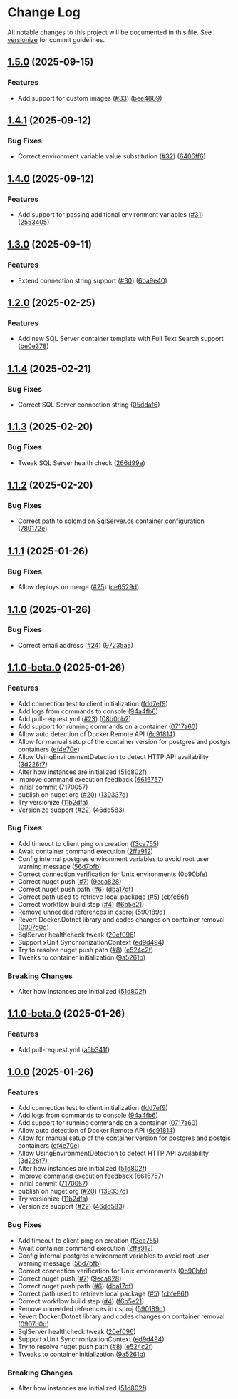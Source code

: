 # Change Log

All notable changes to this project will be documented in this file. See [versionize](https://github.com/versionize/versionize) for commit guidelines.


<a name="1.5.0"></a>
## [1.5.0](https://www.github.com/miguelcouteirorodrigues/DockerTools/releases/tag/v1.5.0) (2025-09-15)

### Features

* Add support for custom images ([#33](https://www.github.com/miguelcouteirorodrigues/DockerTools/issues/33)) ([bee4809](https://www.github.com/miguelcouteirorodrigues/DockerTools/commit/bee480902404c56da607ca4849305f391183e2a5))

<a name="1.4.1"></a>
## [1.4.1](https://www.github.com/miguelcouteirorodrigues/DockerTools/releases/tag/v1.4.1) (2025-09-12)

### Bug Fixes

* Correct environment variable value substitution ([#32](https://www.github.com/miguelcouteirorodrigues/DockerTools/issues/32)) ([6406ff6](https://www.github.com/miguelcouteirorodrigues/DockerTools/commit/6406ff6372f5bd77637af41c49950672af0e282a))

<a name="1.4.0"></a>
## [1.4.0](https://www.github.com/miguelcouteirorodrigues/DockerTools/releases/tag/v1.4.0) (2025-09-12)

### Features

* Add support for passing additional environment variables ([#31](https://www.github.com/miguelcouteirorodrigues/DockerTools/issues/31)) ([2553405](https://www.github.com/miguelcouteirorodrigues/DockerTools/commit/25534053619dcb3b74e21eb83857447bab3fa460))

<a name="1.3.0"></a>
## [1.3.0](https://www.github.com/miguelcouteirorodrigues/DockerTools/releases/tag/v1.3.0) (2025-09-11)

### Features

* Extend connection string support ([#30](https://www.github.com/miguelcouteirorodrigues/DockerTools/issues/30)) ([6ba9e40](https://www.github.com/miguelcouteirorodrigues/DockerTools/commit/6ba9e4029ee74cc6879b1816490b7872ba6212bd))

<a name="1.2.0"></a>
## [1.2.0](https://www.github.com/miguelcouteirorodrigues/DockerTools/releases/tag/v1.2.0) (2025-02-25)

### Features

* Add new SQL Server container template with Full Text Search support ([be0e378](https://www.github.com/miguelcouteirorodrigues/DockerTools/commit/be0e378326edd1959c2b13d5d0fb1398ca210174))

<a name="1.1.4"></a>
## [1.1.4](https://www.github.com/miguelcouteirorodrigues/DockerTools/releases/tag/v1.1.4) (2025-02-21)

### Bug Fixes

* Correct SQL Server connection string ([05ddaf6](https://www.github.com/miguelcouteirorodrigues/DockerTools/commit/05ddaf6c2cb6d0c1cf8f4d87e5e4b4242c5de097))

<a name="1.1.3"></a>
## [1.1.3](https://www.github.com/miguelcouteirorodrigues/DockerTools/releases/tag/v1.1.3) (2025-02-20)

### Bug Fixes

* Tweak SQL Server health check ([266d99e](https://www.github.com/miguelcouteirorodrigues/DockerTools/commit/266d99ea37bf03bde8a06a35cf54c3580921e10d))

<a name="1.1.2"></a>
## [1.1.2](https://www.github.com/miguelcouteirorodrigues/DockerTools/releases/tag/v1.1.2) (2025-02-20)

### Bug Fixes

* Correct path to sqlcmd on SqlServer.cs container configuration ([789172e](https://www.github.com/miguelcouteirorodrigues/DockerTools/commit/789172e53e6a7f57b7340172dcb823b117c6975a))

<a name="1.1.1"></a>
## [1.1.1](https://www.github.com/miguelcouteirorodrigues/DockerTools/releases/tag/v1.1.1) (2025-01-26)

### Bug Fixes

* Allow deploys on merge ([#25](https://www.github.com/miguelcouteirorodrigues/DockerTools/issues/25)) ([ce6529d](https://www.github.com/miguelcouteirorodrigues/DockerTools/commit/ce6529d4a48f1d0850d1505673d5d54bdec77b95))

<a name="1.1.0"></a>
## [1.1.0](https://www.github.com/miguelcouteirorodrigues/DockerTools/releases/tag/v1.1.0) (2025-01-26)

### Bug Fixes

* Correct email address ([#24](https://www.github.com/miguelcouteirorodrigues/DockerTools/issues/24)) ([97235a5](https://www.github.com/miguelcouteirorodrigues/DockerTools/commit/97235a5997623ac24dc94b0c92b74c141174e668))

<a name="1.1.0-beta.0"></a>
## [1.1.0-beta.0](https://www.github.com/miguelcouteirorodrigues/DockerTools/releases/tag/v1.1.0-beta.0) (2025-01-26)

### Features

* Add connection test to client initialization ([fdd7ef9](https://www.github.com/miguelcouteirorodrigues/DockerTools/commit/fdd7ef9b2a0938bd56e14a0ac58c3c6e2f88b571))
* Add logs from commands to console ([94a4fb6](https://www.github.com/miguelcouteirorodrigues/DockerTools/commit/94a4fb64a07991981c23d01625d3a3dcbe6219a5))
* Add pull-request.yml ([#23](https://www.github.com/miguelcouteirorodrigues/DockerTools/issues/23)) ([08b0bb2](https://www.github.com/miguelcouteirorodrigues/DockerTools/commit/08b0bb2c01a9364c8d2df534210f7484291bec2c))
* Add support for running commands on a container ([0717a60](https://www.github.com/miguelcouteirorodrigues/DockerTools/commit/0717a6087beaa3dbb63d3bbe5c0a58423fa9ace5))
* Allow auto detection of Docker Remote API ([6c91814](https://www.github.com/miguelcouteirorodrigues/DockerTools/commit/6c9181403dde2a62fb43134d8f423674fc0593cd))
* Allow for manual setup of the container version for postgres and postgis containers ([ef4e70e](https://www.github.com/miguelcouteirorodrigues/DockerTools/commit/ef4e70e42b6a996f9ddeecead444f17066d10847))
* Allow UsingEnvironmentDetection to detect HTTP API availability ([3d226f7](https://www.github.com/miguelcouteirorodrigues/DockerTools/commit/3d226f7fc8ba3fa21d88a30f07c3c2af8dcc4a40))
* Alter how instances are initialized ([51d802f](https://www.github.com/miguelcouteirorodrigues/DockerTools/commit/51d802fc74958dcf73c0cdeab49c12981dfdff71))
* Improve command execution feedback ([6616757](https://www.github.com/miguelcouteirorodrigues/DockerTools/commit/66167572315b1d0107ac31b2656f598a5b423568))
* Initial commit ([7170057](https://www.github.com/miguelcouteirorodrigues/DockerTools/commit/717005767f77cedac6c6ff11d4268bc8736f18b6))
* publish on nuget.org ([#20](https://www.github.com/miguelcouteirorodrigues/DockerTools/issues/20)) ([139337d](https://www.github.com/miguelcouteirorodrigues/DockerTools/commit/139337dc2125b2791cfaef27dcf81839eb3e80ad))
* Try versionize ([11b2dfa](https://www.github.com/miguelcouteirorodrigues/DockerTools/commit/11b2dfa48c627e4602fe2b9913c3e61a1cceb6ab))
* Versionize support ([#22](https://www.github.com/miguelcouteirorodrigues/DockerTools/issues/22)) ([46dd583](https://www.github.com/miguelcouteirorodrigues/DockerTools/commit/46dd583f4dc70354ffcb26c9105e5ea882fed2a9))

### Bug Fixes

* Add timeout to client ping on creation ([f3ca755](https://www.github.com/miguelcouteirorodrigues/DockerTools/commit/f3ca755be5189f35782a9f61609871de78bca941))
* Await container command execution ([2ffa912](https://www.github.com/miguelcouteirorodrigues/DockerTools/commit/2ffa912f1741fa970b4b64ab47529441cb77b7bc))
* Config internal postgres environment variables to avoid root user warning message ([56d7bfb](https://www.github.com/miguelcouteirorodrigues/DockerTools/commit/56d7bfbee9e40122f0d8bab37c75e8333bc419e3))
* Correct connection verification for Unix environments ([0b90bfe](https://www.github.com/miguelcouteirorodrigues/DockerTools/commit/0b90bfe21c890f129b86d1ac4cb02219937a3c78))
* Correct nuget push ([#7](https://www.github.com/miguelcouteirorodrigues/DockerTools/issues/7)) ([9eca828](https://www.github.com/miguelcouteirorodrigues/DockerTools/commit/9eca8282ea162427210b973ea0688f58d60d9640))
* Correct nuget push path ([#6](https://www.github.com/miguelcouteirorodrigues/DockerTools/issues/6)) ([dba17df](https://www.github.com/miguelcouteirorodrigues/DockerTools/commit/dba17df9dfa06ccd0d1fd4acdf0717d85ef74aa6))
* Correct path used to retrieve local package ([#5](https://www.github.com/miguelcouteirorodrigues/DockerTools/issues/5)) ([cbfe86f](https://www.github.com/miguelcouteirorodrigues/DockerTools/commit/cbfe86f6c5d723b6c3d2a86de11175c97fc1666b))
* Correct workflow build step ([#4](https://www.github.com/miguelcouteirorodrigues/DockerTools/issues/4)) ([f6b5e21](https://www.github.com/miguelcouteirorodrigues/DockerTools/commit/f6b5e21aa19529360438576088a38cca3c966c23))
* Remove unneeded references in csproj ([590189d](https://www.github.com/miguelcouteirorodrigues/DockerTools/commit/590189d9e432ad83f3edd12a234c06813e2b72e4))
* Revert Docker.Dotnet library and codes changes on container removal ([0907d0d](https://www.github.com/miguelcouteirorodrigues/DockerTools/commit/0907d0dbf1236e02febb3b8ebb8ac5943ecd1627))
* SqlServer healthcheck tweak ([20ef096](https://www.github.com/miguelcouteirorodrigues/DockerTools/commit/20ef096c609fd1b05c5a0cc4121d3ef2ad536761))
* Support xUnit SynchronizationContext ([ed9d494](https://www.github.com/miguelcouteirorodrigues/DockerTools/commit/ed9d49446f4ff4bf350421d1dddd6058d73f0127))
* Try to resolve nuget push path ([#8](https://www.github.com/miguelcouteirorodrigues/DockerTools/issues/8)) ([e524c2f](https://www.github.com/miguelcouteirorodrigues/DockerTools/commit/e524c2f15f6aee783ca46744d73544bfb11dfaff))
* Tweaks to container initialization ([9a5261b](https://www.github.com/miguelcouteirorodrigues/DockerTools/commit/9a5261bbd3a0d64fc909ff3de9f04079f97ecb78))

### Breaking Changes

* Alter how instances are initialized ([51d802f](https://www.github.com/miguelcouteirorodrigues/DockerTools/commit/51d802fc74958dcf73c0cdeab49c12981dfdff71))

<a name="1.1.0-beta.0"></a>
## [1.1.0-beta.0](https://www.github.com/miguelcouteirorodrigues/DockerTools/releases/tag/v1.1.0-beta.0) (2025-01-26)

### Features

* Add pull-request.yml ([a5b341f](https://www.github.com/miguelcouteirorodrigues/DockerTools/commit/a5b341f8613a1bc10a13953f88a9dbbe7bce100e))

<a name="1.0.0"></a>
## [1.0.0](https://www.github.com/miguelcouteirorodrigues/DockerTools/releases/tag/v1.0.0) (2025-01-26)

### Features

* Add connection test to client initialization ([fdd7ef9](https://www.github.com/miguelcouteirorodrigues/DockerTools/commit/fdd7ef9b2a0938bd56e14a0ac58c3c6e2f88b571))
* Add logs from commands to console ([94a4fb6](https://www.github.com/miguelcouteirorodrigues/DockerTools/commit/94a4fb64a07991981c23d01625d3a3dcbe6219a5))
* Add support for running commands on a container ([0717a60](https://www.github.com/miguelcouteirorodrigues/DockerTools/commit/0717a6087beaa3dbb63d3bbe5c0a58423fa9ace5))
* Allow auto detection of Docker Remote API ([6c91814](https://www.github.com/miguelcouteirorodrigues/DockerTools/commit/6c9181403dde2a62fb43134d8f423674fc0593cd))
* Allow for manual setup of the container version for postgres and postgis containers ([ef4e70e](https://www.github.com/miguelcouteirorodrigues/DockerTools/commit/ef4e70e42b6a996f9ddeecead444f17066d10847))
* Allow UsingEnvironmentDetection to detect HTTP API availability ([3d226f7](https://www.github.com/miguelcouteirorodrigues/DockerTools/commit/3d226f7fc8ba3fa21d88a30f07c3c2af8dcc4a40))
* Alter how instances are initialized ([51d802f](https://www.github.com/miguelcouteirorodrigues/DockerTools/commit/51d802fc74958dcf73c0cdeab49c12981dfdff71))
* Improve command execution feedback ([6616757](https://www.github.com/miguelcouteirorodrigues/DockerTools/commit/66167572315b1d0107ac31b2656f598a5b423568))
* Initial commit ([7170057](https://www.github.com/miguelcouteirorodrigues/DockerTools/commit/717005767f77cedac6c6ff11d4268bc8736f18b6))
* publish on nuget.org ([#20](https://www.github.com/miguelcouteirorodrigues/DockerTools/issues/20)) ([139337d](https://www.github.com/miguelcouteirorodrigues/DockerTools/commit/139337dc2125b2791cfaef27dcf81839eb3e80ad))
* Try versionize ([11b2dfa](https://www.github.com/miguelcouteirorodrigues/DockerTools/commit/11b2dfa48c627e4602fe2b9913c3e61a1cceb6ab))
* Versionize support ([#22](https://www.github.com/miguelcouteirorodrigues/DockerTools/issues/22)) ([46dd583](https://www.github.com/miguelcouteirorodrigues/DockerTools/commit/46dd583f4dc70354ffcb26c9105e5ea882fed2a9))

### Bug Fixes

* Add timeout to client ping on creation ([f3ca755](https://www.github.com/miguelcouteirorodrigues/DockerTools/commit/f3ca755be5189f35782a9f61609871de78bca941))
* Await container command execution ([2ffa912](https://www.github.com/miguelcouteirorodrigues/DockerTools/commit/2ffa912f1741fa970b4b64ab47529441cb77b7bc))
* Config internal postgres environment variables to avoid root user warning message ([56d7bfb](https://www.github.com/miguelcouteirorodrigues/DockerTools/commit/56d7bfbee9e40122f0d8bab37c75e8333bc419e3))
* Correct connection verification for Unix environments ([0b90bfe](https://www.github.com/miguelcouteirorodrigues/DockerTools/commit/0b90bfe21c890f129b86d1ac4cb02219937a3c78))
* Correct nuget push ([#7](https://www.github.com/miguelcouteirorodrigues/DockerTools/issues/7)) ([9eca828](https://www.github.com/miguelcouteirorodrigues/DockerTools/commit/9eca8282ea162427210b973ea0688f58d60d9640))
* Correct nuget push path ([#6](https://www.github.com/miguelcouteirorodrigues/DockerTools/issues/6)) ([dba17df](https://www.github.com/miguelcouteirorodrigues/DockerTools/commit/dba17df9dfa06ccd0d1fd4acdf0717d85ef74aa6))
* Correct path used to retrieve local package ([#5](https://www.github.com/miguelcouteirorodrigues/DockerTools/issues/5)) ([cbfe86f](https://www.github.com/miguelcouteirorodrigues/DockerTools/commit/cbfe86f6c5d723b6c3d2a86de11175c97fc1666b))
* Correct workflow build step ([#4](https://www.github.com/miguelcouteirorodrigues/DockerTools/issues/4)) ([f6b5e21](https://www.github.com/miguelcouteirorodrigues/DockerTools/commit/f6b5e21aa19529360438576088a38cca3c966c23))
* Remove unneeded references in csproj ([590189d](https://www.github.com/miguelcouteirorodrigues/DockerTools/commit/590189d9e432ad83f3edd12a234c06813e2b72e4))
* Revert Docker.Dotnet library and codes changes on container removal ([0907d0d](https://www.github.com/miguelcouteirorodrigues/DockerTools/commit/0907d0dbf1236e02febb3b8ebb8ac5943ecd1627))
* SqlServer healthcheck tweak ([20ef096](https://www.github.com/miguelcouteirorodrigues/DockerTools/commit/20ef096c609fd1b05c5a0cc4121d3ef2ad536761))
* Support xUnit SynchronizationContext ([ed9d494](https://www.github.com/miguelcouteirorodrigues/DockerTools/commit/ed9d49446f4ff4bf350421d1dddd6058d73f0127))
* Try to resolve nuget push path ([#8](https://www.github.com/miguelcouteirorodrigues/DockerTools/issues/8)) ([e524c2f](https://www.github.com/miguelcouteirorodrigues/DockerTools/commit/e524c2f15f6aee783ca46744d73544bfb11dfaff))
* Tweaks to container initialization ([9a5261b](https://www.github.com/miguelcouteirorodrigues/DockerTools/commit/9a5261bbd3a0d64fc909ff3de9f04079f97ecb78))

### Breaking Changes

* Alter how instances are initialized ([51d802f](https://www.github.com/miguelcouteirorodrigues/DockerTools/commit/51d802fc74958dcf73c0cdeab49c12981dfdff71))

